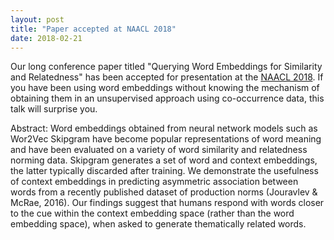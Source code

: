```yaml
---
layout: post
title: "Paper accepted at NAACL 2018"
date: 2018-02-21
---
```


Our long conference paper titled "Querying Word Embeddings for Similarity and Relatedness" has been accepted for presentation at the [NAACL 2018](http://naacl2018.org). If you have been using word embeddings without knowing the mechanism of obtaining them in an unsupervised approach using co-occurrence data, this talk will surprise you. 

Abstract: Word embeddings obtained from neural network models such as Wor2Vec Skipgram have become popular representations of word meaning and have been evaluated on a variety of word similarity and relatedness norming data. Skipgram generates a set of word and context embeddings, the latter typically discarded after training. We demonstrate the usefulness of context embeddings in predicting asymmetric association between words from a recently published dataset of production norms (Jouravlev & McRae, 2016). Our findings suggest that humans respond with words closer to the cue within the context embedding space (rather than the word embedding space), when asked to generate thematically related words.


